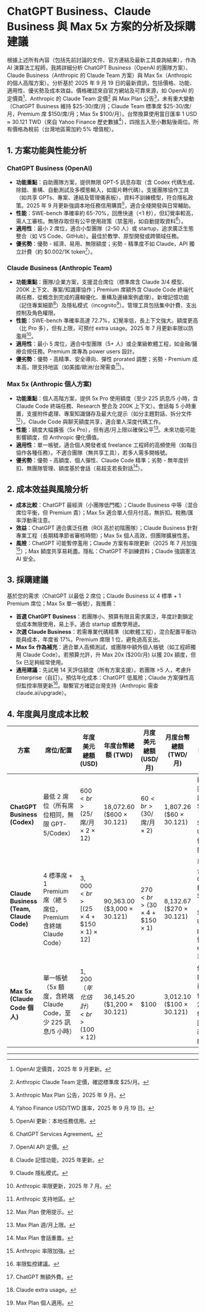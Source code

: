 # ChatGPT Business、Claude Business 與 Max 5x 方案的分析及採購建議

根據上述所有內容（包括先前討論的文件、官方連結及最新工具查詢結果），作為 AI 演算法工程師，我將詳細分析 ChatGPT Business（OpenAI 的團隊方案）、Claude Business（Anthropic 的 Claude Team 方案）與 Max 5x（Anthropic 的個人高階方案）。分析基於 2025 年 9 月 19 日的最新資訊，包括價格、功能、適用性、優劣勢及成本效益。價格確認來自官方網站及可靠來源，如 OpenAI 的定價頁[^1]、Anthropic 的 Claude Team 定價[^2] 與 Max Plan 公告[^3]，未有重大變動（ChatGPT Business 維持 $25-30/席/月；Claude Team 標準席 $25-30/席/月，Premium 席 $150/席/月；Max 5x $100/月）。台幣換算使用當日匯率 1 USD ≈ 30.121 TWD（來自 Yahoo Finance 歷史數據[^4]），四捨五入至小數點後兩位。所有價格為稅前（台灣地區需加約 5% 增值稅）。

## 1. 方案功能與性能分析

### ChatGPT Business (OpenAI)
- **功能重點**：自助團隊方案，提供無限 GPT-5 訊息存取（含 Codex 代碼生成、除錯、重構、自動測試及多模態輸入，如圖片轉代碼）。支援團隊協作工具（如共享 GPTs、專案、連結及管理儀表板），資料不訓練模型，符合隱私政策。2025 年 9 月更新強調本地任務信用購買[^5]，適合全棧開發與日常輔助。
- **性能**：SWE-bench 準確率約 65-70%，回應快速（<1 秒），但幻覺率較高，需人工審核。無限存取但有公平使用政策（禁濫用，如自動提取資料[^6]）。
- **適用性**：最小 2 席位，適合小型團隊（2-50 人）或 startup，追求廣泛生態整合（如 VS Code、GitHub）。最佳於教學、原型開發或跨領域任務。
- **優劣勢**：優勢 - 經濟、易用、無限額度；劣勢 - 精準度不如 Claude，API 獨立計費（約 $0.002/1K token[^7]）。

### Claude Business (Anthropic Team)
- **功能重點**：團隊/企業方案，支援混合席位（標準席含 Claude 3/4 模型、200K 上下文、專案/知識庫協作；Premium 席額外含 Claude Code 終端代碼任務，從概念到完成的邏輯優化、重構及邊緣案例處理）。新增記憶功能（記住專案細節[^8]）及隱私模式（incognito[^9]）。管理工具包括集中計費、支出控制及角色權限。
- **性能**：SWE-bench 準確率高達 72.7%，幻覺率低，長上下文強大。額度更高（比 Pro 多），但有上限，可預付 extra usage。2025 年 7 月更新率限以防濫用[^10]。
- **適用性**：最小 5 席位，適合中型團隊（5+ 人）或企業級軟體工程，如金融/醫療合規任務。Premium 席專為 power users 設計。
- **優劣勢**：優勢 - 高精準、安全導向、彈性 prorated 調整；劣勢 - Premium 成本高，限支持地區（如美國/歐洲/台灣需查[^11]）。

### Max 5x (Anthropic 個人方案)
- **功能重點**：個人高階方案，提供 5x Pro 使用額度（至少 225 訊息/5 小時，含 Claude Code 終端任務、Research 整合及 200K 上下文）。會話每 5 小時重置，支援附件處理、專案知識儲存及最大化提示（如分主題對話、拆分文件[^12]）。Claude Code 與聊天額度共享，適合單人深度代碼工作。
- **性能**：額度大幅擴張（5x Pro），但有週/月上限以確保公平[^13]。未來功能可能影響額度，但 Anthropic 優化價值。
- **適用性**：單一帳號，適合個人開發者或 freelance 工程師的高頻使用（如每日協作各種任務）。不適合團隊（無共享工具），若多人需多開帳號。
- **優劣勢**：優勢 - 高額度、個人彈性、Claude Code 精準；劣勢 - 無年度折扣、無團隊管理、額度基於會話（易超支若長對話[^14]）。

## 2. 成本效益與風險分析
- **成本比較**：ChatGPT 最經濟（小團隊低門檻）；Claude Business 中等（混合席位平衡，但 Premium 貴）；Max 5x 適合單人但月付高，無折扣。稅務/匯率浮動需注意。
- **效益**：ChatGPT 適合廣泛任務（ROI 高於初階團隊）；Claude Business 針對專業工程（長期精準節省審核時間）；Max 5x 個人高效，但團隊擴展性差。
- **風險**：ChatGPT 可能暫停濫用；Claude 方案有率限更新（2025 年 7 月加強[^15]）；Max 額度共享易耗盡。隱私：ChatGPT 不訓練資料；Claude 強調憲法 AI 安全。

## 3. 採購建議
基於您的需求（ChatGPT 以最低 2 席位；Claude Business 以 4 標準 + 1 Premium 席位；Max 5x 單一帳號），我推薦：
- **首選 ChatGPT Business**：若團隊小、預算有限且需求廣泛，年度計劃鎖定低成本無限使用，易上手。適合 startup 或教學用途。
- **次選 Claude Business**：若需專業代碼精準（如軟體工程），混合配置平衡功能與成本，年度省 17%。Premium 席限 1 位，避免過高支出。
- **Max 5x 作為補充**：適合單人高頻測試，或團隊中額外個人帳號（如工程師獨用 Claude Code）。若預算允許，升 Max 20x ($200/月) 以獲 20x 額度，但 5x 已足夠經常使用。
- **通用建議**：先試用 14 天評估額度（所有方案支援）。若團隊 >5 人，考慮升 Enterprise（自訂）。預估年化成本：ChatGPT 低風險；Claude 方案彈性高但監控率限更新[^16]。聯繫官方確認台灣支持（Anthropic 需查 claude.ai/upgrade）。

## 4. 年度與月度成本比較

| 方案                          | 席位/配置                                      | 年度美元總額 (USD)                  | 年度台幣總額 (TWD)                  | 月度美元總額 (USD/月) | 月度台幣總額 (TWD/月) | 採購建議細節                                                                 |
|-------------------------------|------------------------------------------------|-------------------------------------|-------------------------------------|-----------------------|-----------------------|------------------------------------------------------------------------------|
| **ChatGPT Business (Codex)** | 最低 2 席位（所有席位相同，無限 GPT-5/Codex） | $600<br>($25/席/月 × 2 × 12)       | 18,072.60<br>($600 × 30.121)       | $60<br>($30/席/月 × 2) | 1,807.26<br>($60 × 30.121) | 經濟首選，小團隊無限輔助。年度省 $120 USD（vs. 月度 $720 USD）。適合快速原型，無額外費[^17]。 |
| **Claude Business (Team, Claude Code)** | 4 標準席 + 1 Premium 席（總 5 席位，Premium 含終端 Claude Code） | $3,000<br>[($25 × 4 + $150 × 1) × 12] | 90,363.00<br>($3,000 × 30.121)     | $270<br>($30 × 4 + $150 × 1) | 8,132.67<br>($270 × 30.121) | 專業推薦，混合解鎖 Claude Code 精準。年度省 $540 USD（vs. 月度 $3,240 USD）。prorated 彈性，預付 extra usage 若需[^18]。 |
| **Max 5x (Claude Code 個人)** | 單一帳號（5x 額度，含終端 Claude Code，至少 225 訊息/5 小時） | $1,200（年化估計）<br>($100 × 12)  | 36,145.20<br>($1,200 × 30.121)     | $100                 | 3,012.10<br>($100 × 30.121) | 個人補充，高額度每日任務。無折扣，但 5x 足夠經常使用。適合 freelance；團隊勿主選，改 Business[^19]。 |

---

[^1]: OpenAI 定價頁，2025 年 9 月更新。  
[^2]: Anthropic Claude Team 定價，確認標準席 $25/月。  
[^3]: Anthropic Max Plan 公告，2025 年 9 月。  
[^4]: Yahoo Finance USD/TWD 匯率，2025 年 9 月 19 日。  
[^5]: OpenAI 更新：本地任務信用。  
[^6]: ChatGPT Services Agreement。  
[^7]: OpenAI API 定價。  
[^8]: Claude 記憶功能，2025 年更新。  
[^9]: Claude 隱私模式。  
[^10]: Anthropic 率限更新，2025 年 7 月。  
[^11]: Anthropic 支持地區。  
[^12]: Max Plan 使用提示。  
[^13]: Max Plan 週/月上限。  
[^14]: Max Plan 會話重置。  
[^15]: Anthropic 率限加強。  
[^16]: 率限監控建議。  
[^17]: ChatGPT 無額外費。  
[^18]: Claude extra usage。  
[^19]: Max Plan 個人適用。